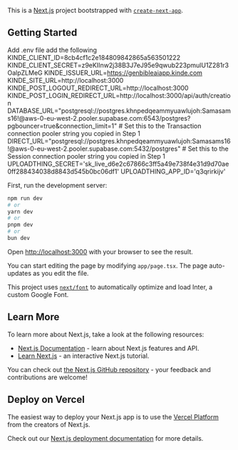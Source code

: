 This is a [Next.js](https://nextjs.org) project bootstrapped with [`create-next-app`](https://nextjs.org/docs/app/api-reference/create-next-app).

## Getting Started

Add .env file add the following
KINDE_CLIENT_ID=8cb4cf1c2e184809842865a563501222
KINDE_CLIENT_SECRET=z9eKIInw2j38B3J7eJ95e9qwub223pmulU1Z281r3OalpZLMeG
KINDE_ISSUER_URL=https://genbibleaiapp.kinde.com
KINDE_SITE_URL=http://localhost:3000
KINDE_POST_LOGOUT_REDIRECT_URL=http://localhost:3000
KINDE_POST_LOGIN_REDIRECT_URL=http://localhost:3000/api/auth/creation
DATABASE_URL="postgresql://postgres.khnpedqeammyuawlujoh:Samasams16!@aws-0-eu-west-2.pooler.supabase.com:6543/postgres?pgbouncer=true&connection_limit=1" # Set this to the Transaction connection pooler string you copied in Step 1
DIRECT_URL="postgresql://postgres.khnpedqeammyuawlujoh:Samasams16!@aws-0-eu-west-2.pooler.supabase.com:5432/postgres"  # Set this to the Session connection pooler string you copied in Step 1
UPLOADTHING_SECRET='sk_live_d6e2c67866c3ff5a49e738f4e31d9d70ae0ff288434038d8843d545b0bc06df1'
UPLOADTHING_APP_ID='q3qrirkijv'

First, run the development server:

```bash
npm run dev
# or
yarn dev
# or
pnpm dev
# or
bun dev
```

Open [http://localhost:3000](http://localhost:3000) with your browser to see the result.

You can start editing the page by modifying `app/page.tsx`. The page auto-updates as you edit the file.

This project uses [`next/font`](https://nextjs.org/docs/app/building-your-application/optimizing/fonts) to automatically optimize and load Inter, a custom Google Font.

## Learn More

To learn more about Next.js, take a look at the following resources:

- [Next.js Documentation](https://nextjs.org/docs) - learn about Next.js features and API.
- [Learn Next.js](https://nextjs.org/learn) - an interactive Next.js tutorial.

You can check out [the Next.js GitHub repository](https://github.com/vercel/next.js) - your feedback and contributions are welcome!

## Deploy on Vercel

The easiest way to deploy your Next.js app is to use the [Vercel Platform](https://vercel.com/new?utm_medium=default-template&filter=next.js&utm_source=create-next-app&utm_campaign=create-next-app-readme) from the creators of Next.js.

Check out our [Next.js deployment documentation](https://nextjs.org/docs/app/building-your-application/deploying) for more details.
